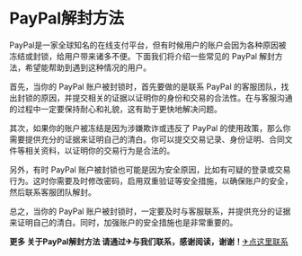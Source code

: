 # PayPal解封方法

PayPal是一家全球知名的在线支付平台，但有时候用户的账户会因为各种原因被冻结或封锁，给用户带来诸多不便。下面我们将介绍一些常见的 PayPal 解封方法，希望能帮助到遇到这种情况的用户。

首先，当你的 PayPal 账户被封锁时，首先要做的是联系 PayPal 的客服团队，找出封锁的原因，并提交相关的证据以证明你的身份和交易的合法性。在与客服沟通的过程中一定要保持耐心和礼貌，这有助于更快地解决问题。

其次，如果你的账户被冻结是因为涉嫌欺诈或违反了 PayPal 的使用政策，那么你需要提供充分的证据来证明自己的清白。你可以提交交易记录、身份证明、合同文件等相关资料，以证明你的交易行为是合法的。

另外，有时 PayPal 账户被封锁也可能是因为安全原因，比如有可疑的登录或交易行为。这时你需要及时修改密码，启用双重验证等安全措施，以确保账户的安全，然后联系客服团队解封。

总之，当你的 PayPal 账户被封锁时，一定要及时与客服联系，并提供充分的证据来证明自己的清白。同时，加强账户的安全措施也是非常重要的。

**更多 关于PayPal解封方法 请通过✈与我们联系，感谢阅读，谢谢！**[✈点这里联系](https://1.k02.cc)